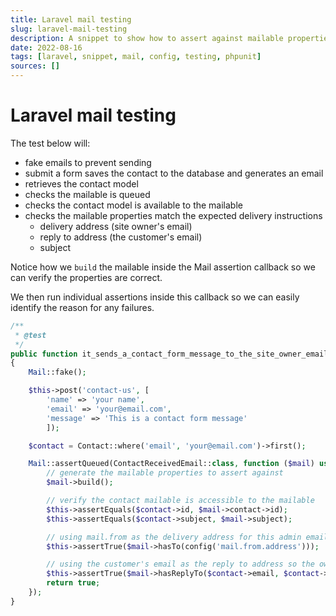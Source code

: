 ```yaml
---
title: Laravel mail testing
slug: laravel-mail-testing
description: A snippet to show how to assert against mailable properties in feature tests.
date: 2022-08-16
tags: [laravel, snippet, mail, config, testing, phpunit]
sources: []
---
```


# Laravel mail testing

The test below will:
- fake emails to prevent sending
- submit a form saves the contact to the database and generates an email
- retrieves the contact model
- checks the mailable is queued
- checks the contact model is available to the mailable
- checks the mailable properties match the expected delivery instructions
  - delivery address (site owner's email)
  - reply to address (the customer's email)
  - subject

Notice how we `build` the mailable inside the Mail assertion callback so we can verify the properties are correct.

We then run individual assertions inside this callback so we can easily identify the reason for any failures.

```php
/**
 * @test
 */
public function it_sends_a_contact_form_message_to_the_site_owner_email_address()
{
    Mail::fake();

    $this->post('contact-us', [
        'name' => 'your name',
        'email' => 'your@email.com',
        'message' => 'This is a contact form message'
        ]);

    $contact = Contact::where('email', 'your@email.com')->first();

    Mail::assertQueued(ContactReceivedEmail::class, function ($mail) use ($contact) {
        // generate the mailable properties to assert against
        $mail->build();

        // verify the contact mailable is accessible to the mailable
        $this->assertEquals($contact->id, $mail->contact->id);
        $this->assertEquals($contact->subject, $mail->subject);

        // using mail.from as the delivery address for this admin email
        $this->assertTrue($mail->hasTo(config('mail.from.address')));

        // using the customer's email as the reply to address so the owner can reply easily
        $this->assertTrue($mail->hasReplyTo($contact->email, $contact->name));
        return true;
    });
}
```